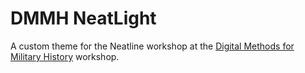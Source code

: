 # DMMH NeatLight

A custom theme for the Neatline workshop at the [Digital Methods for Military History](http://www.northeastern.edu/nulab/dmmh/) workshop.

